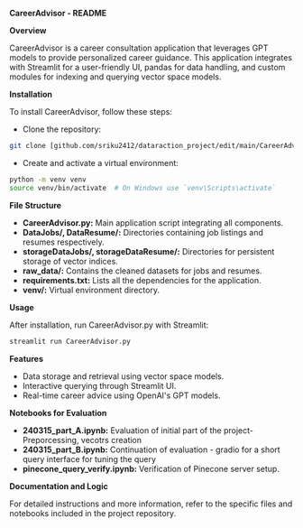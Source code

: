 **CareerAdvisor - README**

**Overview**

CareerAdvisor is a career consultation application that leverages GPT models to provide personalized career guidance. This application integrates with Streamlit for a user-friendly UI, pandas for data handling, and custom modules for indexing and querying vector space models.

**Installation**

To install CareerAdvisor, follow these steps:

* Clone the repository:
```bash
git clone [github.com/sriku2412/dataraction_project/edit/main/CareerAdvisor ](https://github.com/sriku2412/dataraction_project/tree/main/CareerAdvisor)
```

* Create and activate a virtual environment:
```bash
python -m venv venv
source venv/bin/activate  # On Windows use `venv\Scripts\activate`
```

**File Structure**

* **CareerAdvisor.py:** Main application script integrating all components.
* **DataJobs/, DataResume/:** Directories containing job listings and resumes respectively.
* **storageDataJobs/, storageDataResume/:** Directories for persistent storage of vector indices.
* **raw_data/:** Contains the cleaned datasets for jobs and resumes.
* **requirements.txt:** Lists all the dependencies for the application.
* **venv/:** Virtual environment directory.

**Usage**

After installation, run CareerAdvisor.py with Streamlit:
```bash
streamlit run CareerAdvisor.py
```

**Features**

* Data storage and retrieval using vector space models.
* Interactive querying through Streamlit UI.
* Real-time career advice using OpenAI's GPT models.

**Notebooks for Evaluation**

* **240315_part_A.ipynb:** Evaluation of initial part of the project- Preporcessing, vecotrs creation
* **240315_part_B.ipynb:** Continuation of evaluation - gradio for a short query interface for tuning the query
* **pinecone_query_verify.ipynb:** Verification of Pinecone server setup.

**Documentation and Logic**

For detailed instructions and more information, refer to the specific files and notebooks included in the project repository.
